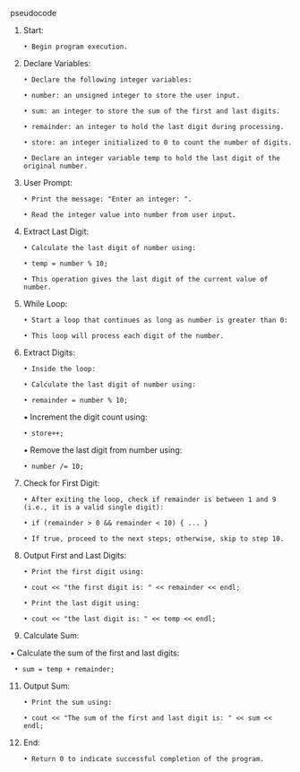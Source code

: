 pseudocode

1. Start:

       • Begin program execution.

2. Declare Variables:

       • Declare the following integer variables:
   
       • number: an unsigned integer to store the user input.

       • sum: an integer to store the sum of the first and last digits.

       • remainder: an integer to hold the last digit during processing.

       • store: an integer initialized to 0 to count the number of digits.

       • Declare an integer variable temp to hold the last digit of the original number.

4. User Prompt:

       • Print the message: "Enter an integer: ".

       • Read the integer value into number from user input.

5. Extract Last Digit:

       • Calculate the last digit of number using:

       • temp = number % 10;

       • This operation gives the last digit of the current value of number.

6. While Loop:

       • Start a loop that continues as long as number is greater than 0:

       • This loop will process each digit of the number.

7. Extract Digits:

       • Inside the loop:

       • Calculate the last digit of number using:

       • remainder = number % 10;

     • Increment the digit count using:

       • store++;

     • Remove the last digit from number using:

       • number /= 10;

8. Check for First Digit:

       • After exiting the loop, check if remainder is between 1 and 9 (i.e., it is a valid single digit):

       • if (remainder > 0 && remainder < 10) { ... }

       • If true, proceed to the next steps; otherwise, skip to step 10.

9. Output First and Last Digits:

       • Print the first digit using:

       • cout << "the first digit is: " << remainder << endl;

       • Print the last digit using:

       • cout << "the last digit is: " << temp << endl;

10. Calculate Sum:

   • Calculate the sum of the first and last digits:

     • sum = temp + remainder;

11. Output Sum:

        • Print the sum using:

        • cout << "The sum of the first and last digit is: " << sum << endl;

12. End:

        • Return 0 to indicate successful completion of the program.
